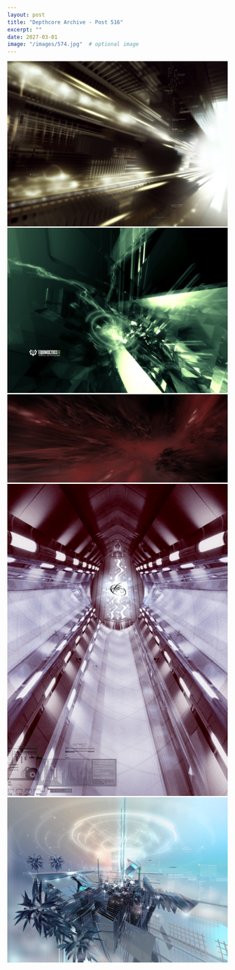 ```yaml
---
layout: post
title: "Depthcore Archive - Post 516"
excerpt: ""
date: 2027-03-01
image: "/images/574.jpg"  # optional image
---
```


<img src="/images/574.jpg">
<img src="/images/575.jpg" alt="575.jpg"/>
<img src="/images/576.jpg" alt="576.jpg"/>
<img src="/images/577.jpg" alt="577.jpg"/>
<img src="/images/578.jpg" alt="578.jpg"/>

